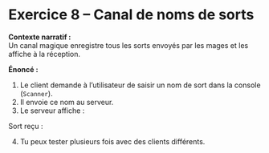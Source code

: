 # Exercice 8 – Canal de noms de sorts

**Contexte narratif :**  
Un canal magique enregistre tous les sorts envoyés par les mages et les affiche à la réception.

**Énoncé :**  
1. Le client demande à l’utilisateur de saisir un nom de sort dans la console (`Scanner`).  
2. Il envoie ce nom au serveur.  
3. Le serveur affiche :

Sort reçu : <nom>

4. Tu peux tester plusieurs fois avec des clients différents.

